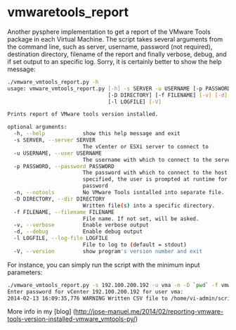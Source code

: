 vmwaretools_report
=====================

Another pysphere implementation to get a report of the VMware Tools package in each Virtual Machine. 
The script takes several arguments from the command line, such as server, username, 
password (not required), destination directory, filename of the report and finally verbose, 
debug,  and if set output to an specific log. Sorry, it is certainly better to show the help message:

``` bash
./vmware_vmtools_report.py -h
usage: vmware_vmtools_report.py [-h] -s SERVER -u USERNAME [-p PASSWORD] [-n]
                                [-D DIRECTORY] [-f FILENAME] [-v] [-d]
                                [-l LOGFILE] [-V]

Prints report of VMware tools version installed.

optional arguments:
  -h, --help            show this help message and exit
  -s SERVER, --server SERVER
                        The vCenter or ESXi server to connect to
  -u USERNAME, --user USERNAME
                        The username with which to connect to the server
  -p PASSWORD, --password PASSWORD
                        The password with which to connect to the host. If not
                        specified, the user is prompted at runtime for a
                        password
  -n, --notools         No VMware Tools isntalled into separate file.
  -D DIRECTORY, --dir DIRECTORY
                        Written file(s) into a specific directory.
  -f FILENAME, --filename FILENAME
                        File name. If not set, will be asked.
  -v, --verbose         Enable verbose output
  -d, --debug           Enable debug output
  -l LOGFILE, --log-file LOGFILE
                        File to log to (default = stdout)
  -V, --version         show program's version number and exit
```
For instance, you can simply run the script with the minimum input parameters:

``` bash
./vmware_vmtools_report.py -s 192.100.200.192 -u vma -n -D `pwd` -f vmware_tools-2014-02-13 
Enter password for vCenter 192.100.200.192 for user vma: 
2014-02-13 16:09:35,776 WARNING Written CSV file to /home/vi-admin/scripts/pysphere
```

More info in my [blog] (http://jose-manuel.me/2014/02/reporting-vmware-tools-version-installed-vmware_vmtools-py/) 
